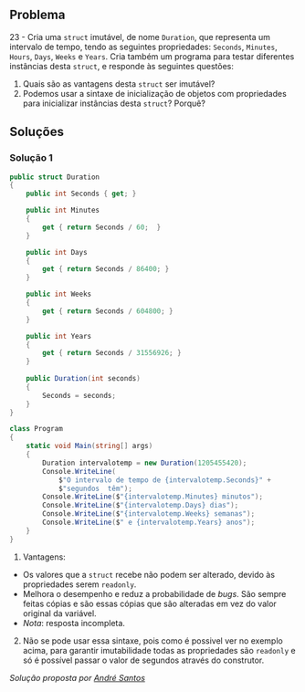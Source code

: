## Problema

23 - Cria uma `struct` imutável, de nome `Duration`, que representa um
intervalo de tempo, tendo as seguintes propriedades: `Seconds`, `Minutes`,
`Hours`, `Days`, `Weeks` e `Years`. Cria também um programa para testar
diferentes instâncias desta `struct`, e responde às seguintes questões:

1.  Quais são as vantagens desta `struct` ser imutável?
2.  Podemos usar a sintaxe de inicialização de objetos com propriedades para
    inicializar instâncias desta `struct`? Porquê?
    
    
## Soluções

### Solução 1

```cs
public struct Duration
{
	public int Seconds { get; }

	public int Minutes
	{
		get { return Seconds / 60;  }
	}

	public int Days
	{
		get { return Seconds / 86400; }
	}

	public int Weeks
	{
		get { return Seconds / 604800; }
	}

	public int Years
	{
		get { return Seconds / 31556926; }
	}
	
	public Duration(int seconds)
	{
		Seconds = seconds;
	}
}

class Program
{
	static void Main(string[] args)
	{
		Duration intervalotemp = new Duration(1205455420);
		Console.WriteLine(
			$"O intervalo de tempo de {intervalotemp.Seconds}" + 
			$"segundos  têm");
		Console.WriteLine($"{intervalotemp.Minutes} minutos");
		Console.WriteLine($"{intervalotemp.Days} dias");
		Console.WriteLine($"{intervalotemp.Weeks} semanas");
		Console.WriteLine($" e {intervalotemp.Years} anos");
	}
}
```

1. Vantagens:
  * Os valores que a `struct` recebe não podem ser alterado, devido às 
    propriedades serem `readonly`. 
  * Melhora o desempenho e reduz a probabilidade de _bugs_. São sempre
    feitas cópias e são essas cópias que são alteradas em vez do valor
    original da variável.
  * _Nota_: resposta incompleta.
2. Não se pode usar essa sintaxe, pois como é possivel ver no exemplo acima,
para garantir imutabilidade todas as propriedades são `readonly` e só é 
possível passar o valor de segundos através do construtor.

*Solução proposta por [André Santos](https://github.com/Snigy24)*
